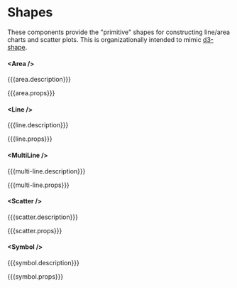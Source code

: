Shapes
=====================

These components provide the "primitive" shapes for constructing line/area charts and scatter plots.
This is organizationally intended to mimic [d3-shape](https://github.com/d3/d3-shape).


#### \<Area />
{{{area.description}}}

{{{area.props}}}


#### \<Line />
{{{line.description}}}

{{{line.props}}}


#### \<MultiLine />
{{{multi-line.description}}}

{{{multi-line.props}}}


#### \<Scatter />
{{{scatter.description}}}

{{{scatter.props}}}


#### \<Symbol />
{{{symbol.description}}}

{{{symbol.props}}}

